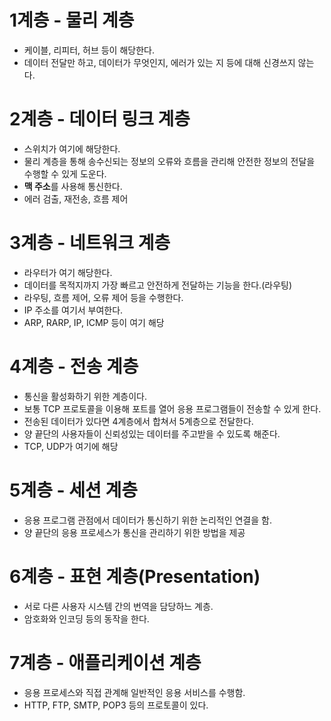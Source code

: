 # 1계층 - 물리 계층
- 케이블, 리피터, 허브 등이 해당한다.
- 데이터 전달만 하고, 데이터가 무엇인지, 에러가 있는 지 등에 대해 신경쓰지 않는다.

# 2계층 - 데이터 링크 계층
- 스위치가 여기에 해당한다.
- 물리 계층을 통해 송수신되는 정보의 오류와 흐름을 관리해 안전한 정보의 전달을 수행할 수 있게 도운다.
- **맥 주소**를 사용해 통신한다.
- 에러 검출, 재전송, 흐름 제어

# 3계층 - 네트워크 계층
- 라우터가 여기 해당한다.
- 데이터를 목적지까지 가장 빠르고 안전하게 전달하는 기능을 한다.(라우팅)
- 라우팅, 흐름 제어, 오류 제어 등을 수행한다.
- IP 주소를 여기서 부여한다.
- ARP, RARP, IP, ICMP 등이 여기 해당

# 4계층 - 전송 계층
- 통신을 활성화하기 위한 계층이다.
- 보통 TCP 프로토콜을 이용해 포트를 열어 응용 프로그램들이 전송할 수 있게 한다.
- 전송된 데이터가 있다면 4계층에서 합쳐서 5계층으로 전달한다.
- 양 끝단의 사용자들이 신뢰성있는 데이터를 주고받을 수 있도록 해준다.
- TCP, UDP가 여기에 해당

# 5계층 - 세션 계층
- 응용 프로그램 관점에서 데이터가 통신하기 위한 논리적인 연결을 함.
- 양 끝단의 응용 프로세스가 통신을 관리하기 위한 방법을 제공

# 6계층 - 표현 계층(Presentation)
- 서로 다른 사용자 시스템 간의 번역을 담당하느 계층.
- 암호화와 인코딩 등의 동작을 한다.

# 7계층 - 애플리케이션 계층
- 응용 프로세스와 직접 관계해 일반적인 응용 서비스를 수행함.
- HTTP, FTP, SMTP, POP3 등의 프로토콜이 있다.
